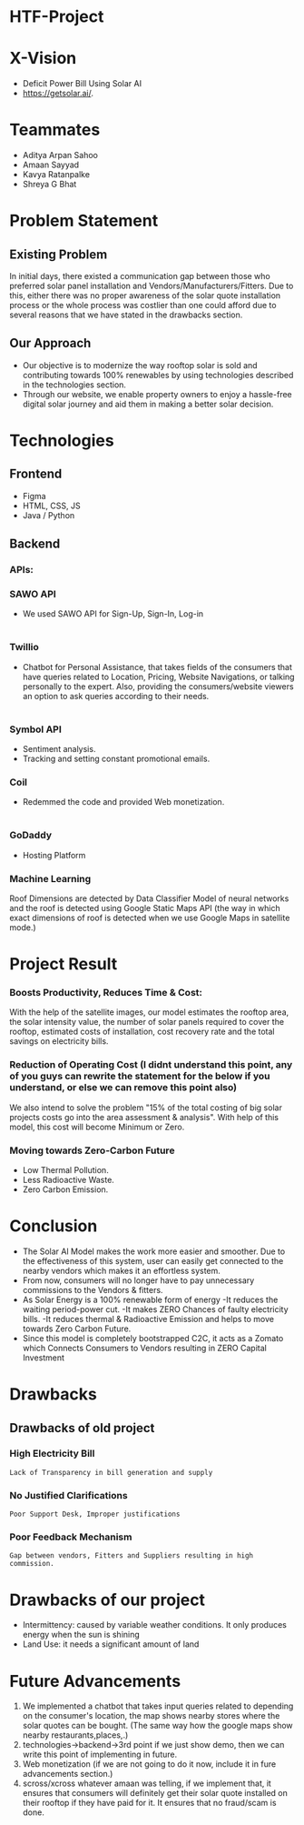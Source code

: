 # HTF-Project

# X-Vision
- Deficit Power Bill Using Solar AI
- https://getsolar.ai/.


# Teammates
- Aditya Arpan Sahoo
- Amaan Sayyad
- Kavya Ratanpalke
- Shreya G Bhat

# Problem Statement
## Existing Problem
In initial days, there existed a communication gap between those who preferred solar panel installation and Vendors/Manufacturers/Fitters.
Due to this, either there was no proper awareness of the solar quote installation process or the whole process was costlier than one could afford due to several reasons that we have stated in the drawbacks section.
## Our Approach
- Our objective is to modernize the way rooftop solar is sold and contributing towards 100% renewables by using technologies described in the technologies section.
- Through our website, we enable property owners to enjoy a hassle-free digital solar journey and aid them in making a better solar decision.


# Technologies
## Frontend 
- Figma
- HTML, CSS, JS
- Java / Python


## Backend
### APIs:
### SAWO API
- We used SAWO API for Sign-Up, Sign-In, Log-in  <br><br>
### Twillio
- Chatbot for Personal Assistance, that takes fields of the consumers that have queries related to Location, Pricing, Website Navigations, or talking personally to the expert. Also, providing the consumers/website viewers an option to ask queries according to their needs. <br><br>
### Symbol API
- Sentiment analysis.
- Tracking and setting constant promotional emails. <br>
### Coil
- Redemmed the code and provided Web monetization. <br><br>
### GoDaddy
- Hosting Platform


### Machine Learning
Roof Dimensions are detected by Data Classifier Model of neural networks and the roof is detected using Google Static Maps API (the way in which exact dimensions of roof is detected when we use Google Maps in satellite mode.)


# Project Result
### Boosts Productivity, Reduces Time & Cost:
With the help of the satellite images, our model estimates the rooftop area, the solar intensity value, the number of solar panels required to cover the rooftop, estimated costs of installation, cost recovery rate and the total savings on electricity bills.
### Reduction of Operating Cost (I didnt understand this point, any of you guys can rewrite the statement for the below if you understand, or else we can remove this point also)
We also intend to solve the problem "15% of the total costing of big solar projects costs go into the area assessment & analysis". With help of this model, this cost will become Minimum or Zero.
### Moving towards Zero-Carbon Future
- Low Thermal Pollution.
- Less Radioactive Waste.
- Zero Carbon Emission.


# Conclusion
- The Solar Al Model makes the work more easier and smoother. Due to the effectiveness of this system, user can easily get connected to the nearby vendors which makes it an effortless system.
- From now, consumers will no longer have to pay unnecessary commissions to the Vendors & fitters.
- As Solar Energy is a 100% renewable form of energy
    -It reduces the waiting period-power cut.
    -It makes ZERO Chances of faulty electricity bills.
    -It reduces thermal & Radioactive Emission and helps to move towards Zero Carbon Future.
- Since this model is completely bootstrapped C2C, it acts as a Zomato which Connects Consumers to Vendors resulting in ZERO Capital Investment


# Drawbacks
## Drawbacks of old project
### High Electricity Bill
    Lack of Transparency in bill generation and supply
### No Justified Clarifications
    Poor Support Desk, Improper justifications
### Poor Feedback Mechanism
    Gap between vendors, Fitters and Suppliers resulting in high commission.


# Drawbacks of our project
- Intermittency: caused by variable weather conditions. It only produces energy when the sun is shining
- Land Use: it needs a significant amount of land


# Future Advancements 
1. We implemented a chatbot that takes input queries related to depending on the consumer's location, the map shows nearby stores where the solar quotes can be bought. (The same way how the google maps show nearby restaurants,places,.)
2. technologies->backend->3rd point if we just show demo, then we can write this point of implementing in future.
3. Web monetization (if we are not going to do it now, include it in fure advancements section.)
4. scross/xcross whatever amaan was telling, if we implement that, it ensures that consumers will definitely get their solar quote installed on their rooftop if they have paid for it. It ensures that no fraud/scam is done.
